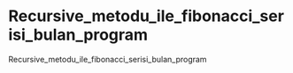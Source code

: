 # Recursive_metodu_ile_fibonacci_serisi_bulan_program
Recursive_metodu_ile_fibonacci_serisi_bulan_program
